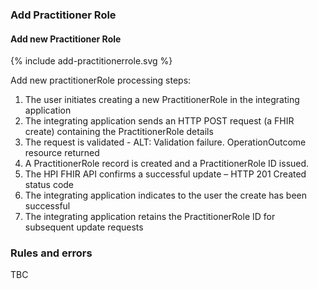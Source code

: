 

### Add Practitioner Role

#### Add new Practitioner Role 

<div>
{% include add-practitionerrole.svg %}
</div>

Add new practitionerRole processing steps:

1. The user initiates creating a new PractitionerRole in the integrating application
2. The integrating application sends an HTTP POST request (a FHIR create) containing the PractitionerRole details
3. The request is validated - ALT: Validation failure. OperationOutcome resource returned
4. A PractitionerRole record is created and a PractitionerRole ID issued.
5. The HPI FHIR API confirms a successful update – HTTP 201 Created status code
6. The integrating application indicates to the user the create has been successful
7. The integrating application retains the PractitionerRole ID for subsequent update requests

### Rules and errors
TBC

